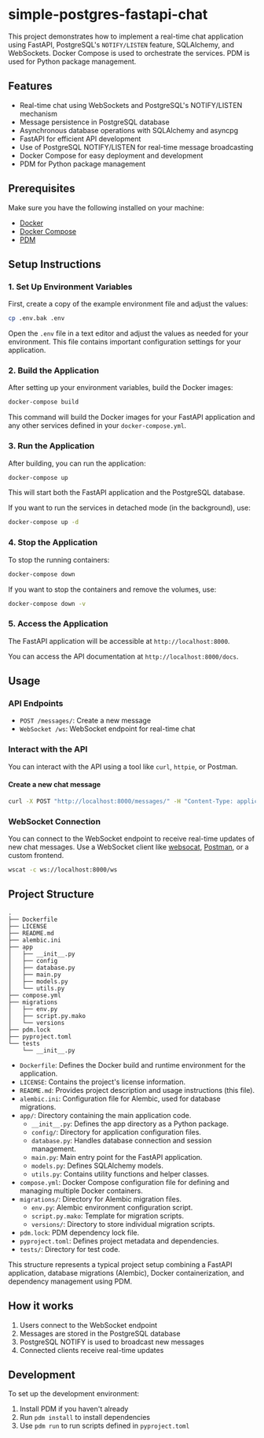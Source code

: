 # simple-postgres-fastapi-chat

This project demonstrates how to implement a real-time chat application using FastAPI, PostgreSQL's `NOTIFY/LISTEN` feature, SQLAlchemy, and WebSockets. Docker Compose is used to orchestrate the services. PDM is used for Python package management.

## Features

- Real-time chat using WebSockets and PostgreSQL's NOTIFY/LISTEN mechanism
- Message persistence in PostgreSQL database
- Asynchronous database operations with SQLAlchemy and asyncpg
- FastAPI for efficient API development
- Use of PostgreSQL NOTIFY/LISTEN for real-time message broadcasting
- Docker Compose for easy deployment and development
- PDM for Python package management

## Prerequisites

Make sure you have the following installed on your machine:

- [Docker](https://docs.docker.com/get-docker/)
- [Docker Compose](https://docs.docker.com/compose/install/)
- [PDM](https://pdm.fming.dev/latest/)

## Setup Instructions

### 1. Set Up Environment Variables

First, create a copy of the example environment file and adjust the values:

```sh
cp .env.bak .env
```

Open the `.env` file in a text editor and adjust the values as needed for your environment. This file contains important configuration settings for your application.

### 2. Build the Application

After setting up your environment variables, build the Docker images:

```sh
docker-compose build
```

This command will build the Docker images for your FastAPI application and any other services defined in your `docker-compose.yml`.

### 3. Run the Application

After building, you can run the application:

```sh
docker-compose up
```

This will start both the FastAPI application and the PostgreSQL database.

If you want to run the services in detached mode (in the background), use:

```sh
docker-compose up -d
```

### 4. Stop the Application

To stop the running containers:

```sh
docker-compose down
```

If you want to stop the containers and remove the volumes, use:

```sh
docker-compose down -v
```

### 5. Access the Application

The FastAPI application will be accessible at `http://localhost:8000`.

You can access the API documentation at `http://localhost:8000/docs`.

## Usage

### API Endpoints

- `POST /messages/`: Create a new message
- `WebSocket /ws`: WebSocket endpoint for real-time chat

### Interact with the API

You can interact with the API using a tool like `curl`, `httpie`, or Postman.

#### Create a new chat message

```sh
curl -X POST "http://localhost:8000/messages/" -H "Content-Type: application/json" -d '{"username": "user1", "message": "Hello, world!"}'
```

### WebSocket Connection

You can connect to the WebSocket endpoint to receive real-time updates of new chat messages. Use a WebSocket client like [websocat](https://github.com/vi/websocat), [Postman](https://www.postman.com/), or a custom frontend.

```sh
wscat -c ws://localhost:8000/ws
```

## Project Structure

```
.
├── Dockerfile
├── LICENSE
├── README.md
├── alembic.ini
├── app
│   ├── __init__.py
│   ├── config
│   ├── database.py
│   ├── main.py
│   ├── models.py
│   └── utils.py
├── compose.yml
├── migrations
│   ├── env.py
│   ├── script.py.mako
│   └── versions
├── pdm.lock
├── pyproject.toml
└── tests
    └── __init__.py
```

- `Dockerfile`: Defines the Docker build and runtime environment for the application.
- `LICENSE`: Contains the project's license information.
- `README.md`: Provides project description and usage instructions (this file).
- `alembic.ini`: Configuration file for Alembic, used for database migrations.
- `app/`: Directory containing the main application code.
  - `__init__.py`: Defines the app directory as a Python package.
  - `config/`: Directory for application configuration files.
  - `database.py`: Handles database connection and session management.
  - `main.py`: Main entry point for the FastAPI application.
  - `models.py`: Defines SQLAlchemy models.
  - `utils.py`: Contains utility functions and helper classes.
- `compose.yml`: Docker Compose configuration file for defining and managing multiple Docker containers.
- `migrations/`: Directory for Alembic migration files.
  - `env.py`: Alembic environment configuration script.
  - `script.py.mako`: Template for migration scripts.
  - `versions/`: Directory to store individual migration scripts.
- `pdm.lock`: PDM dependency lock file.
- `pyproject.toml`: Defines project metadata and dependencies.
- `tests/`: Directory for test code.

This structure represents a typical project setup combining a FastAPI application, database migrations (Alembic), Docker containerization, and dependency management using PDM.

## How it works

1. Users connect to the WebSocket endpoint
2. Messages are stored in the PostgreSQL database
3. PostgreSQL NOTIFY is used to broadcast new messages
4. Connected clients receive real-time updates

## Development

To set up the development environment:

1. Install PDM if you haven't already
2. Run `pdm install` to install dependencies
3. Use `pdm run` to run scripts defined in `pyproject.toml`
